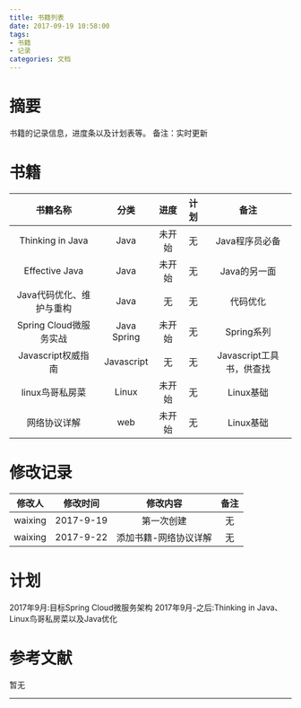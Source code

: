 ```yaml
---
title: 书籍列表
date: 2017-09-19 10:58:00
tags:
- 书籍
- 记录
categories: 文档
---
```

# 摘要
书籍的记录信息，进度条以及计划表等。
备注：实时更新

<!-- more -->

# 书籍
|书籍名称     |分类         |进度         |计划         |备注         |
|:-----------:|:-----------:|:-----------:|:-----------:|:-----------:|
|Thinking in Java|Java|未开始|无|Java程序员必备|
|Effective Java|Java|未开始|无|Java的另一面|
|Java代码优化、维护与重构|Java|无|无|代码优化|
|Spring Cloud微服务实战|Java Spring|未开始|无|Spring系列|
|Javascript权威指南|Javascript|无|无|Javascript工具书，供查找|
|linux鸟哥私房菜|Linux|未开始|无|Linux基础|
|网络协议详解|web|未开始|无|Linux基础|

# 修改记录
|修改人       |修改时间     |修改内容     |备注         |
|:-----------:|:-----------:|:-----------:|:-----------:|
|waixing|2017-9-19|第一次创建|无|
|waixing|2017-9-22|添加书籍-网络协议详解|无|

# 计划
2017年9月:目标Spring Cloud微服务架构
2017年9月-之后:Thinking in Java、Linux鸟哥私房菜以及Java优化

# 参考文献
暂无

---
